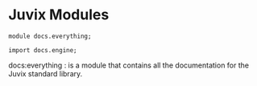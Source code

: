 
# Juvix Modules

```juvix
module docs.everything;

import docs.engine;
```

docs:everything
:    is a module that contains all the documentation for the Juvix standard library.
